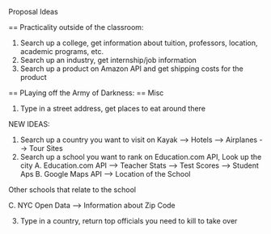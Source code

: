 Proposal Ideas

== Practicality outside of the classroom: 
1. Search up a college, get information about tuition, professors, location, academic programs, etc. 
2. Search up an industry, get internship/job information
3. Search up a product on Amazon API and get shipping costs for the product

== PLaying off the Army of Darkness:
== Misc
1. Type in a street address, get places to eat around there


NEW IDEAS: 
1. Search up a country you want to visit on Kayak 
--> Hotels 
--> Airplanes 
--> Tour Sites
2. Search up a school you want to rank on Education.com API, Look up the city 
A. Education.com API 
--> Teacher Stats
--> Test Scores
--> Student Aps 
B. Google Maps API 
--> Location of the School

Other schools that relate to the school 

C. NYC Open Data
--> Information about Zip Code 

3. Type in a country, return top officials you need to kill to take over



